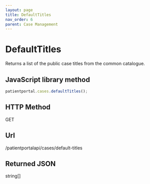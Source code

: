```yaml
---
layout: page
title: DefaultTitles
nav_order: 6
parent: Case Management
---
```


# DefaultTitles

Returns a list of the public case titles from the common catalogue.

## JavaScript library method

```javascript
patientportal.cases.defaultTitles();
```

## HTTP Method

GET

## ****Url****

/patientportalapi/cases/default-titles

## Returned JSON

string\[\]
